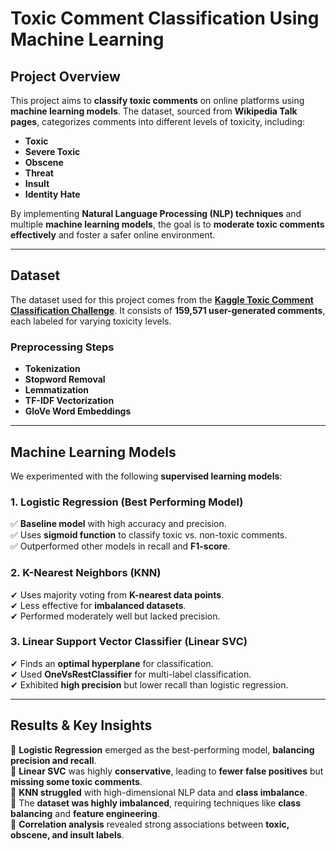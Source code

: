 # Toxic Comment Classification Using Machine Learning

## Project Overview
This project aims to **classify toxic comments** on online platforms using **machine learning models**. The dataset, sourced from **Wikipedia Talk pages**, categorizes comments into different levels of toxicity, including:

- **Toxic**
- **Severe Toxic**
- **Obscene**
- **Threat**
- **Insult**
- **Identity Hate**

By implementing **Natural Language Processing (NLP) techniques** and multiple **machine learning models**, the goal is to **moderate toxic comments effectively** and foster a safer online environment.

---

## Dataset
The dataset used for this project comes from the **[Kaggle Toxic Comment Classification Challenge](https://www.kaggle.com/c/jigsaw-toxic-comment-classification-challenge)**. It consists of **159,571 user-generated comments**, each labeled for varying toxicity levels. 

### **Preprocessing Steps**
- **Tokenization**
- **Stopword Removal**
- **Lemmatization**
- **TF-IDF Vectorization**
- **GloVe Word Embeddings**

---

## Machine Learning Models
We experimented with the following **supervised learning models**:

### **1. Logistic Regression (Best Performing Model)**
✅ **Baseline model** with high accuracy and precision.  
✅ Uses **sigmoid function** to classify toxic vs. non-toxic comments.  
✅ Outperformed other models in recall and **F1-score**.  

### **2. K-Nearest Neighbors (KNN)**
✔ Uses majority voting from **K-nearest data points**.  
✔ Less effective for **imbalanced datasets**.  
✔ Performed moderately well but lacked precision.  

### **3. Linear Support Vector Classifier (Linear SVC)**
✔ Finds an **optimal hyperplane** for classification.  
✔ Used **OneVsRestClassifier** for multi-label classification.  
✔ Exhibited **high precision** but lower recall than logistic regression.  

---

## Results & Key Insights
📌 **Logistic Regression** emerged as the best-performing model, **balancing precision and recall**.  
📌 **Linear SVC** was highly **conservative**, leading to **fewer false positives** but **missing some toxic comments**.  
📌 **KNN struggled** with high-dimensional NLP data and **class imbalance**.  
📌 The **dataset was highly imbalanced**, requiring techniques like **class balancing** and **feature engineering**.  
📌 **Correlation analysis** revealed strong associations between **toxic, obscene, and insult labels**.  
